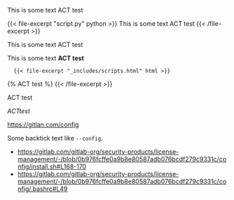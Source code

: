 This is some text ACT test

{{< file-excerpt "script.py" python >}}
    This is some text ACT test
{{< /file-excerpt >}}

This is some text ACT test

This is some text **ACT test**

      {{< file-excerpt "_includes/scripts.html" html >}}
<scrip type="text/javascript" async
        src="https://cdnjs.cloudflare.com/ajax/libs/mathjax/2.7.0/MathJax.js?config=TeX-AMS-MML_HTMLorMML"></scrip>
{% ACT test %}
{{< /file-excerpt >}}

ACT test

$ACT test$

<https://gitlan.com/config>

Some backtick text like `--config`.

- <https://gitlab.com/gitlab-org/security-products/license-management/-/blob/0b976fcffe0a9b8e80587adb076bcdf279c9331c/config/install.sh#L168-170>
- <https://gitlab.com/gitlab-org/security-products/license-management/-/blob/0b976fcffe0a9b8e80587adb076bcdf279c9331c/config/.bashrc#L49>

<script type="text/javascript" async
        src="https://cdnjs.cloudflare.com/ajax/libs/mathjax/2.7.0/MathJax.js?config=TeX-AMS-MML_HTMLorMML"></script>
